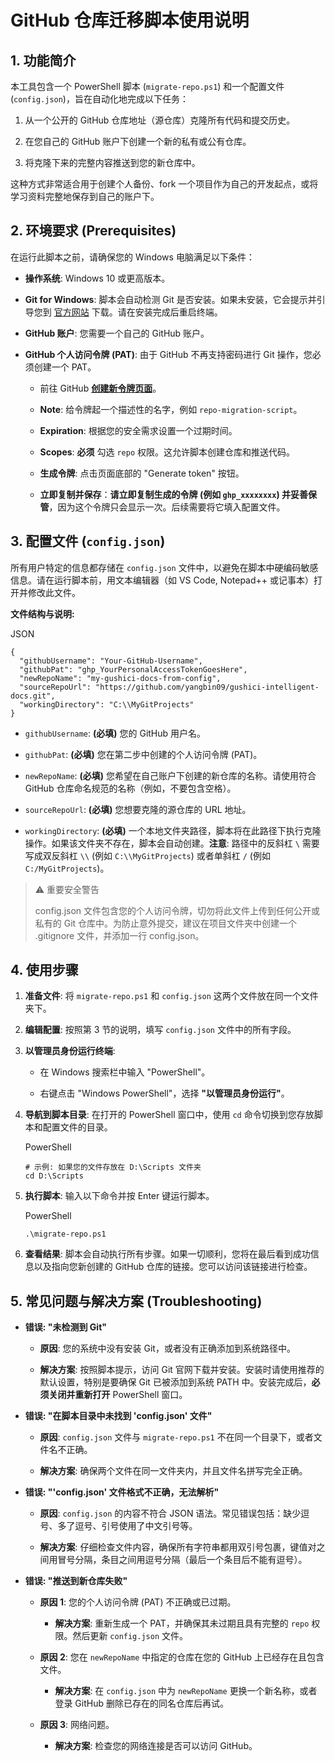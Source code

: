 
# GitHub 仓库迁移脚本使用说明

## 1. 功能简介

本工具包含一个 PowerShell 脚本 (`migrate-repo.ps1`) 和一个配置文件 (`config.json`)，旨在自动化地完成以下任务：

1. 从一个公开的 GitHub 仓库地址（源仓库）克隆所有代码和提交历史。
    
2. 在您自己的 GitHub 账户下创建一个新的私有或公有仓库。
    
3. 将克隆下来的完整内容推送到您的新仓库中。
    

这种方式非常适合用于创建个人备份、fork 一个项目作为自己的开发起点，或将学习资料完整地保存到自己的账户下。

## 2. 环境要求 (Prerequisites)

在运行此脚本之前，请确保您的 Windows 电脑满足以下条件：

- **操作系统**: Windows 10 或更高版本。
    
- **Git for Windows**: 脚本会自动检测 Git 是否安装。如果未安装，它会提示并引导您到 [官方网站](https://git-scm.com/download/win) 下载。请在安装完成后重启终端。
    
- **GitHub 账户**: 您需要一个自己的 GitHub 账户。
    
- **GitHub 个人访问令牌 (PAT)**: 由于 GitHub 不再支持密码进行 Git 操作，您必须创建一个 PAT。
    
    - 前往 GitHub **[创建新令牌页面](https://github.com/settings/tokens/new)**。
        
    - **Note**: 给令牌起一个描述性的名字，例如 `repo-migration-script`。
        
    - **Expiration**: 根据您的安全需求设置一个过期时间。
        
    - **Scopes**: **必须** 勾选 `repo` 权限。这允许脚本创建仓库和推送代码。
        
    - **生成令牌**: 点击页面底部的 "Generate token" 按钮。
        
    - **立即复制并保存**：**请立即复制生成的令牌 (例如 `ghp_xxxxxxxx`) 并妥善保管**，因为这个令牌只会显示一次。后续需要将它填入配置文件。
        

## 3. 配置文件 (`config.json`)

所有用户特定的信息都存储在 `config.json` 文件中，以避免在脚本中硬编码敏感信息。请在运行脚本前，用文本编辑器（如 VS Code, Notepad++ 或记事本）打开并修改此文件。

**文件结构与说明:**

JSON

```
{
  "githubUsername": "Your-GitHub-Username",
  "githubPat": "ghp_YourPersonalAccessTokenGoesHere",
  "newRepoName": "my-gushici-docs-from-config",
  "sourceRepoUrl": "https://github.com/yangbin09/gushici-intelligent-docs.git",
  "workingDirectory": "C:\\MyGitProjects"
}
```

- `githubUsername`: **(必填)** 您的 GitHub 用户名。
    
- `githubPat`: **(必填)** 您在第二步中创建的个人访问令牌 (PAT)。
    
- `newRepoName`: **(必填)** 您希望在自己账户下创建的新仓库的名称。请使用符合 GitHub 仓库命名规范的名称（例如，不要包含空格）。
    
- `sourceRepoUrl`: **(必填)** 您想要克隆的源仓库的 URL 地址。
    
- `workingDirectory`: **(必填)** 一个本地文件夹路径，脚本将在此路径下执行克隆操作。如果该文件夹不存在，脚本会自动创建。**注意**: 路径中的反斜杠 `\` 需要写成双反斜杠 `\\` (例如 `C:\\MyGitProjects`) 或者单斜杠 `/` (例如 `C:/MyGitProjects`)。
    

> ⚠️ 重要安全警告
> 
> config.json 文件包含您的个人访问令牌，切勿将此文件上传到任何公开或私有的 Git 仓库中。为防止意外提交，建议在项目文件夹中创建一个 .gitignore 文件，并添加一行 config.json。

## 4. 使用步骤

1. **准备文件**: 将 `migrate-repo.ps1` 和 `config.json` 这两个文件放在同一个文件夹下。
    
2. **编辑配置**: 按照第 3 节的说明，填写 `config.json` 文件中的所有字段。
    
3. **以管理员身份运行终端**:
    
    - 在 Windows 搜索栏中输入 "PowerShell"。
        
    - 右键点击 "Windows PowerShell"，选择 **"以管理员身份运行"**。
        
4. **导航到脚本目录**: 在打开的 PowerShell 窗口中，使用 `cd` 命令切换到您存放脚本和配置文件的目录。
    
    PowerShell
    
    ```
    # 示例: 如果您的文件存放在 D:\Scripts 文件夹
    cd D:\Scripts
    ```
    
5. **执行脚本**: 输入以下命令并按 Enter 键运行脚本。
    
    PowerShell
    
    ```
    .\migrate-repo.ps1
    ```
    
6. **查看结果**: 脚本会自动执行所有步骤。如果一切顺利，您将在最后看到成功信息以及指向您新创建的 GitHub 仓库的链接。您可以访问该链接进行检查。
    

## 5. 常见问题与解决方案 (Troubleshooting)

- **错误: "未检测到 Git"**
    
    - **原因**: 您的系统中没有安装 Git，或者没有正确添加到系统路径中。
        
    - **解决方案**: 按照脚本提示，访问 Git 官网下载并安装。安装时请使用推荐的默认设置，特别是要确保 Git 已被添加到系统 PATH 中。安装完成后，**必须关闭并重新打开** PowerShell 窗口。
        
- **错误: "在脚本目录中未找到 'config.json' 文件"**
    
    - **原因**: `config.json` 文件与 `migrate-repo.ps1` 不在同一个目录下，或者文件名不正确。
        
    - **解决方案**: 确保两个文件在同一文件夹内，并且文件名拼写完全正确。
        
- **错误: "'config.json' 文件格式不正确，无法解析"**
    
    - **原因**: `config.json` 的内容不符合 JSON 语法。常见错误包括：缺少逗号、多了逗号、引号使用了中文引号等。
        
    - **解决方案**: 仔细检查文件内容，确保所有字符串都用双引号包裹，键值对之间用冒号分隔，条目之间用逗号分隔（最后一个条目后不能有逗号）。
        
- **错误: "推送到新仓库失败"**
    
    - **原因 1**: 您的个人访问令牌 (PAT) 不正确或已过期。
        
        - **解决方案**: 重新生成一个 PAT，并确保其未过期且具有完整的 `repo` 权限。然后更新 `config.json` 文件。
            
    - **原因 2**: 您在 `newRepoName` 中指定的仓库在您的 GitHub 上已经存在且包含文件。
        
        - **解决方案**: 在 `config.json` 中为 `newRepoName` 更换一个新名称，或者登录 GitHub 删除已存在的同名仓库后再试。
            
    - **原因 3**: 网络问题。
        
        - **解决方案**: 检查您的网络连接是否可以访问 GitHub。